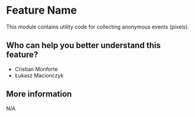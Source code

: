 # Feature Name
This module contains utility code for collecting anonymous events (pixels).

## Who can help you better understand this feature?
- Cristian Monforte
- Łukasz Macionczyk

## More information
N/A